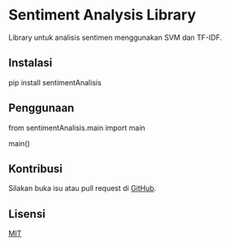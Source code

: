 # Sentiment Analysis Library

Library untuk analisis sentimen menggunakan SVM dan TF-IDF.

## Instalasi

pip install sentimentAnalisis

## Penggunaan

from sentimentAnalisis.main import main

main()

## Kontribusi

Silakan buka isu atau pull request di [GitHub](https://github.com/nama_anda/sentimentAnalyzer).

## Lisensi

[MIT](LICENSE)
